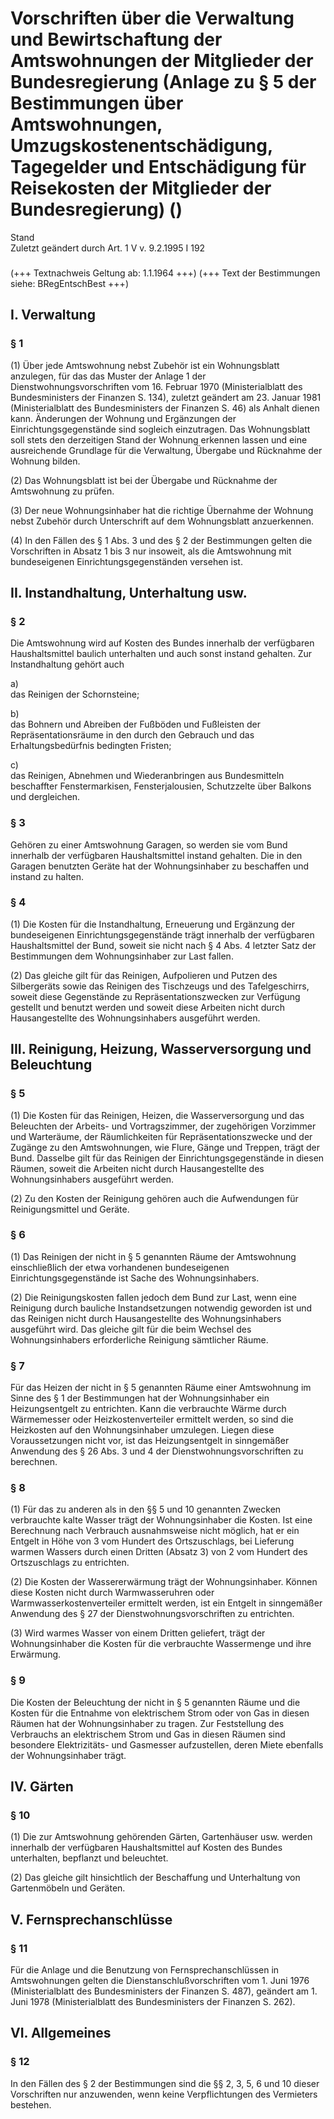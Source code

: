 Vorschriften über die Verwaltung und Bewirtschaftung der Amtswohnungen der Mitglieder der Bundesregierung (Anlage zu § 5 der Bestimmungen über Amtswohnungen, Umzugskostenentschädigung, Tagegelder und Entschädigung für Reisekosten der Mitglieder der Bundesregierung) ()
============================================================================================================================================================================================================================================================================

Stand  
Zuletzt geändert durch Art. 1 V v. 9.2.1995 I 192

### 

(+++ Textnachweis Geltung ab: 1.1.1964 +++)
(+++ Text der Bestimmungen siehe: BRegEntschBest +++)

I. Verwaltung
-------------

### 

### § 1

(1) Über jede Amtswohnung nebst Zubehör ist ein Wohnungsblatt anzulegen, für das das Muster der Anlage 1 der Dienstwohnungsvorschriften vom 16. Februar 1970 (Ministerialblatt des Bundesministers der Finanzen S. 134), zuletzt geändert am 23. Januar 1981 (Ministerialblatt des Bundesministers der Finanzen S. 46) als Anhalt dienen kann. Änderungen der Wohnung und Ergänzungen der Einrichtungsgegenstände sind sogleich einzutragen. Das Wohnungsblatt soll stets den derzeitigen Stand der Wohnung erkennen lassen und eine ausreichende Grundlage für die Verwaltung, Übergabe und Rücknahme der Wohnung bilden.

(2) Das Wohnungsblatt ist bei der Übergabe und Rücknahme der Amtswohnung zu prüfen.

(3) Der neue Wohnungsinhaber hat die richtige Übernahme der Wohnung nebst Zubehör durch Unterschrift auf dem Wohnungsblatt anzuerkennen.

(4) In den Fällen des § 1 Abs. 3 und des § 2 der Bestimmungen gelten die Vorschriften in Absatz 1 bis 3 nur insoweit, als die Amtswohnung mit bundeseigenen Einrichtungsgegenständen versehen ist.

II. Instandhaltung, Unterhaltung usw.
-------------------------------------

### 

### § 2

Die Amtswohnung wird auf Kosten des Bundes innerhalb der verfügbaren Haushaltsmittel baulich unterhalten und auch sonst instand gehalten. Zur Instandhaltung gehört auch

a)  
das Reinigen der Schornsteine;

b)  
das Bohnern und Abreiben der Fußböden und Fußleisten der Repräsentationsräume in den durch den Gebrauch und das Erhaltungsbedürfnis bedingten Fristen;

c)  
das Reinigen, Abnehmen und Wiederanbringen aus Bundesmitteln beschaffter Fenstermarkisen, Fensterjalousien, Schutzzelte über Balkons und dergleichen.

### § 3

Gehören zu einer Amtswohnung Garagen, so werden sie vom Bund innerhalb der verfügbaren Haushaltsmittel instand gehalten. Die in den Garagen benutzten Geräte hat der Wohnungsinhaber zu beschaffen und instand zu halten.

### § 4

(1) Die Kosten für die Instandhaltung, Erneuerung und Ergänzung der bundeseigenen Einrichtungsgegenstände trägt innerhalb der verfügbaren Haushaltsmittel der Bund, soweit sie nicht nach § 4 Abs. 4 letzter Satz der Bestimmungen dem Wohnungsinhaber zur Last fallen.

(2) Das gleiche gilt für das Reinigen, Aufpolieren und Putzen des Silbergeräts sowie das Reinigen des Tischzeugs und des Tafelgeschirrs, soweit diese Gegenstände zu Repräsentationszwecken zur Verfügung gestellt und benutzt werden und soweit diese Arbeiten nicht durch Hausangestellte des Wohnungsinhabers ausgeführt werden.

III. Reinigung, Heizung, Wasserversorgung und Beleuchtung
---------------------------------------------------------

### 

### § 5

(1) Die Kosten für das Reinigen, Heizen, die Wasserversorgung und das Beleuchten der Arbeits- und Vortragszimmer, der zugehörigen Vorzimmer und Warteräume, der Räumlichkeiten für Repräsentationszwecke und der Zugänge zu den Amtswohnungen, wie Flure, Gänge und Treppen, trägt der Bund. Dasselbe gilt für das Reinigen der Einrichtungsgegenstände in diesen Räumen, soweit die Arbeiten nicht durch Hausangestellte des Wohnungsinhabers ausgeführt werden.

(2) Zu den Kosten der Reinigung gehören auch die Aufwendungen für Reinigungsmittel und Geräte.

### § 6

(1) Das Reinigen der nicht in § 5 genannten Räume der Amtswohnung einschließlich der etwa vorhandenen bundeseigenen Einrichtungsgegenstände ist Sache des Wohnungsinhabers.

(2) Die Reinigungskosten fallen jedoch dem Bund zur Last, wenn eine Reinigung durch bauliche Instandsetzungen notwendig geworden ist und das Reinigen nicht durch Hausangestellte des Wohnungsinhabers ausgeführt wird. Das gleiche gilt für die beim Wechsel des Wohnungsinhabers erforderliche Reinigung sämtlicher Räume.

### § 7

Für das Heizen der nicht in § 5 genannten Räume einer Amtswohnung im Sinne des § 1 der Bestimmungen hat der Wohnungsinhaber ein Heizungsentgelt zu entrichten. Kann die verbrauchte Wärme durch Wärmemesser oder Heizkostenverteiler ermittelt werden, so sind die Heizkosten auf den Wohnungsinhaber umzulegen. Liegen diese Voraussetzungen nicht vor, ist das Heizungsentgelt in sinngemäßer Anwendung des § 26 Abs. 3 und 4 der Dienstwohnungsvorschriften zu berechnen.

### § 8

(1) Für das zu anderen als in den §§ 5 und 10 genannten Zwecken verbrauchte kalte Wasser trägt der Wohnungsinhaber die Kosten. Ist eine Berechnung nach Verbrauch ausnahmsweise nicht möglich, hat er ein Entgelt in Höhe von 3 vom Hundert des Ortszuschlags, bei Lieferung warmen Wassers durch einen Dritten (Absatz 3) von 2 vom Hundert des Ortszuschlags zu entrichten.

(2) Die Kosten der Wassererwärmung trägt der Wohnungsinhaber. Können diese Kosten nicht durch Warmwasseruhren oder Warmwasserkostenverteiler ermittelt werden, ist ein Entgelt in sinngemäßer Anwendung des § 27 der Dienstwohnungsvorschriften zu entrichten.

(3) Wird warmes Wasser von einem Dritten geliefert, trägt der Wohnungsinhaber die Kosten für die verbrauchte Wassermenge und ihre Erwärmung.

### § 9

Die Kosten der Beleuchtung der nicht in § 5 genannten Räume und die Kosten für die Entnahme von elektrischem Strom oder von Gas in diesen Räumen hat der Wohnungsinhaber zu tragen. Zur Feststellung des Verbrauchs an elektrischem Strom und Gas in diesen Räumen sind besondere Elektrizitäts- und Gasmesser aufzustellen, deren Miete ebenfalls der Wohnungsinhaber trägt.

IV. Gärten
----------

### 

### § 10

(1) Die zur Amtswohnung gehörenden Gärten, Gartenhäuser usw. werden innerhalb der verfügbaren Haushaltsmittel auf Kosten des Bundes unterhalten, bepflanzt und beleuchtet.

(2) Das gleiche gilt hinsichtlich der Beschaffung und Unterhaltung von Gartenmöbeln und Geräten.

V. Fernsprechanschlüsse
-----------------------

### 

### § 11

Für die Anlage und die Benutzung von Fernsprechanschlüssen in Amtswohnungen gelten die Dienstanschlußvorschriften vom 1. Juni 1976 (Ministerialblatt des Bundesministers der Finanzen S. 487), geändert am 1. Juni 1978 (Ministerialblatt des Bundesministers der Finanzen S. 262).

VI. Allgemeines
---------------

### 

### § 12

In den Fällen des § 2 der Bestimmungen sind die §§ 2, 3, 5, 6 und 10 dieser Vorschriften nur anzuwenden, wenn keine Verpflichtungen des Vermieters bestehen.
